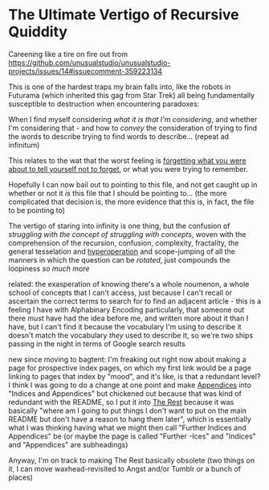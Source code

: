 # The Ultimate Vertigo of Recursive Quiddity

Careening like a tire on fire out from https://github.com/unusualstudio/unusualstudio-projects/issues/14#issuecomment-359223134

This is one of the hardest traps my brain falls into, like the robots in Futurama (which inherited this gag from Star Trek) all being fundamentally susceptible to destruction when encountering paradoxes:

When I find myself considering *what it is that I'm considering*, and whether I'm considering that - and how to *convey* the consideration of trying to find the words to describe trying to find words to describe... (repeat ad infinitum)

This relates to the wat that the worst feeling is [forgetting what you were about to tell yourself not to forget](https://www.youtube.com/watch?v=ScbIldQpFy4), or what you were trying to remember.

Hopefully I can now bail out to pointing to this file, and not get caught up in whether or not it *is* this file that I should be pointing to... (the more complicated that decision is, the more evidence that this is, in fact, the file to be pointing to)

The vertigo of staring into infinity is one thing, but the confusion of *struggling with the concept of struggling with concepts*, woven with the comprehension of the recursion, confusion, complexity, fractality, the general tesselation and [hyperoperation][] and scope-jumping of all the manners in which the question can be *rotated*, just compounds the loopiness *so much more*

[hyperoperation]: https://en.wikipedia.org/wiki/Hyperoperation

related: the exasperation of knowing there's a whole noumenon, a whole school of concepts that I can't access, just because I can't recall or ascertain the correct terms to search for to find an adjacent article - this is a feeling I have with Alphabinary Encoding particularly, that someone out there *must* have had the idea before me, and written more about it than I have, but I can't find it because the vocabulary I'm using to describe it doesn't match the vocabulary *they* used to describe it, so we're two ships passing in the night in terms of Google search results

new since moving to bagtent: I'm freaking out right now about making a page for prospective index pages, on which my first link would be a page linking to pages that index by "mood", and it's like, is that a redundant level? I think I was going to do a change at one point and make [Appendices][] into "Indices and Appendices" but chickened out because that was kind of redundant with the README, so I put it into [The Rest][] because it was basically "where am I going to put things I don't want to put on the main README but don't have a reason to hang them later", which is essentially what I was thinking having what we might then call "Further Indices and Appendices" be (or maybe the page is called "Further -Ices" and "Indices" and "Appendices" are subheadings)

Anyway, I'm on track to making The Rest basically obsolete (two things on it, I can move waxhead-revisited to Angst and/or Tumblr or a bunch of places)

[Appendices]: f161276f-fd3c-49bb-93b1-3e99aab9e266.md
[The Rest]: ff47c3c8-6686-4225-ba27-23f61c604e0d.md
